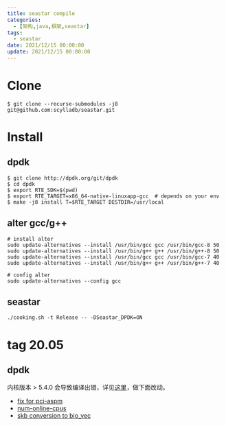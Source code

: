 ```yaml
---
title: seastar compile
categories: 
  - [架构,java,框架,seastar]
tags:
  - seastar
date: 2021/12/15 00:00:00
update: 2021/12/15 00:00:00
---
```


# Clone

```shell
$ git clone --recurse-submodules -j8 git@github.com:scylladb/seastar.git
```

# Install

## dpdk

```shell
$ git clone http://dpdk.org/git/dpdk
$ cd dpdk
$ export RTE_SDK=$(pwd)
$ export RTE_TARGET=x86_64-native-linuxapp-gcc  # depends on your env
$ make -j8 install T=$RTE_TARGET DESTDIR=/usr/local
```

## alter gcc/g++

```shell
# install alter
sudo update-alternatives --install /usr/bin/gcc gcc /usr/bin/gcc-8 50
sudo update-alternatives --install /usr/bin/g++ g++ /usr/bin/g++-8 50
sudo update-alternatives --install /usr/bin/gcc gcc /usr/bin/gcc-7 40
sudo update-alternatives --install /usr/bin/g++ g++ /usr/bin/g++-7 40

# config alter
sudo update-alternatives --config gcc
```

## seastar

```shell
./cooking.sh -t Release -- -DSeastar_DPDK=ON
```

# tag 20.05

## dpdk

内核版本 > 5.4.0 会导致编译出错，详见[这里](https://bugs.launchpad.net/ubuntu/+source/dpdk/+bug/1848585)，做下面改动。

- [fix for pci-aspm](https://bugs.launchpad.net/ubuntu/+source/dpdk/+bug/1848585/+attachment/5298807/+files/dpdk-kni-pci-aspm-fix.patch)
- [num-online-cpus](https://bugs.launchpad.net/ubuntu/+source/dpdk/+bug/1848585/+attachment/5298831/+files/dpdk-kni-fix-num_online_cpus.patch) 
- [skb conversion to bio_vec](https://bugs.launchpad.net/ubuntu/+source/dpdk/+bug/1848585/+attachment/5298857/+files/dpdk-kni-skb-rename.patch) 
